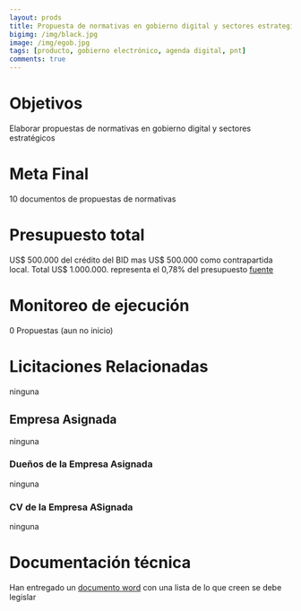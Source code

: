 ```yaml
---
layout: prods
title: Propuesta de normativas en gobierno digital y sectores estrategicos, elaboradas
bigimg: /img/black.jpg
image: /img/egob.jpg
tags: [producto, gobierno electrónico, agenda digital, pnt]
comments: true
---
```


# Objetivos
Elaborar propuestas de normativas en gobierno digital y sectores estratégicos
# Meta Final
10 documentos de propuestas de normativas
# Presupuesto total
US$ 500.000 del crédito del BID mas US$ 500.000 como contrapartida local. Total  US$ 1.000.000.
representa el 0,78% del presupuesto
[fuente](https://www.mitic.gov.py/download_file/view/731/708)
# Monitoreo de ejecución
0 Propuestas (aun no inicio)
# Licitaciones Relacionadas
ninguna
## Empresa Asignada
ninguna
### Dueños de la Empresa Asignada
ninguna
### CV de la Empresa ASignada
ninguna
# Documentación técnica
Han entregado un [documento word](https://www.mitic.gov.py/download_file/view/812/708) con una lista de lo que creen se debe legislar 
